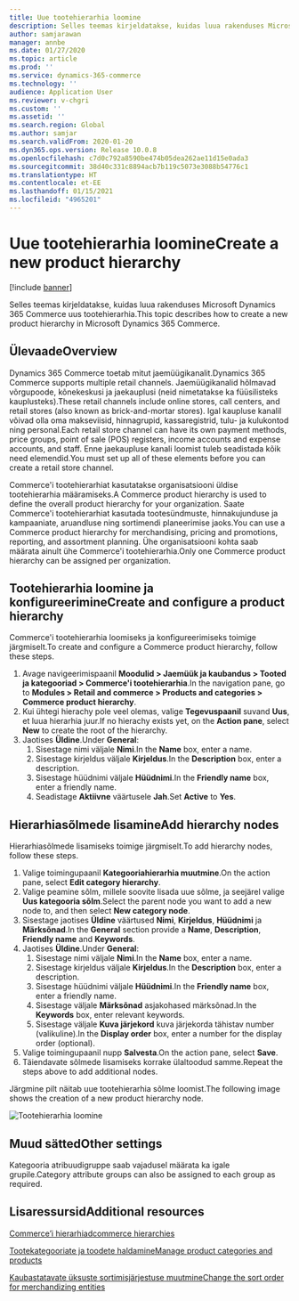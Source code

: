 ```yaml
---
title: Uue tootehierarhia loomine
description: Selles teemas kirjeldatakse, kuidas luua rakenduses Microsoft Dynamics 365 Commerce uus tootehierarhia.
author: samjarawan
manager: annbe
ms.date: 01/27/2020
ms.topic: article
ms.prod: ''
ms.service: dynamics-365-commerce
ms.technology: ''
audience: Application User
ms.reviewer: v-chgri
ms.custom: ''
ms.assetid: ''
ms.search.region: Global
ms.author: samjar
ms.search.validFrom: 2020-01-20
ms.dyn365.ops.version: Release 10.0.8
ms.openlocfilehash: c7d0c792a8590be474b05dea262ae11d15e0ada3
ms.sourcegitcommit: 38d40c331c8894acb7b119c5073e3088b54776c1
ms.translationtype: HT
ms.contentlocale: et-EE
ms.lasthandoff: 01/15/2021
ms.locfileid: "4965201"
---
```

# <a name="create-a-new-product-hierarchy"></a><span data-ttu-id="e3f6e-103">Uue tootehierarhia loomine</span><span class="sxs-lookup"><span data-stu-id="e3f6e-103">Create a new product hierarchy</span></span>


[!include [banner](includes/banner.md)]

<span data-ttu-id="e3f6e-104">Selles teemas kirjeldatakse, kuidas luua rakenduses Microsoft Dynamics 365 Commerce uus tootehierarhia.</span><span class="sxs-lookup"><span data-stu-id="e3f6e-104">This topic describes how to create a new product hierarchy in Microsoft Dynamics 365 Commerce.</span></span>

## <a name="overview"></a><span data-ttu-id="e3f6e-105">Ülevaade</span><span class="sxs-lookup"><span data-stu-id="e3f6e-105">Overview</span></span>

<span data-ttu-id="e3f6e-106">Dynamics 365 Commerce toetab mitut jaemüügikanalit.</span><span class="sxs-lookup"><span data-stu-id="e3f6e-106">Dynamics 365 Commerce supports multiple retail channels.</span></span> <span data-ttu-id="e3f6e-107">Jaemüügikanalid hõlmavad võrgupoode, kõnekeskusi ja jaekauplusi (neid nimetatakse ka füüsilisteks kauplusteks).</span><span class="sxs-lookup"><span data-stu-id="e3f6e-107">These retail channels include online stores, call centers, and retail stores (also known as brick-and-mortar stores).</span></span> <span data-ttu-id="e3f6e-108">Igal kaupluse kanalil võivad olla oma makseviisid, hinnagrupid, kassaregistrid, tulu- ja kulukontod ning personal.</span><span class="sxs-lookup"><span data-stu-id="e3f6e-108">Each retail store channel can have its own payment methods, price groups, point of sale (POS) registers, income accounts and expense accounts, and staff.</span></span> <span data-ttu-id="e3f6e-109">Enne jaekaupluse kanali loomist tuleb seadistada kõik need elemendid.</span><span class="sxs-lookup"><span data-stu-id="e3f6e-109">You must set up all of these elements before you can create a retail store channel.</span></span> 

<span data-ttu-id="e3f6e-110">Commerce'i tootehierarhiat kasutatakse organisatsiooni üldise tootehierarhia määramiseks.</span><span class="sxs-lookup"><span data-stu-id="e3f6e-110">A Commerce product hierarchy is used to define the overall product hierarchy for your organization.</span></span> <span data-ttu-id="e3f6e-111">Saate Commerce'i tootehierarhiat kasutada tootesündmuste, hinnakujunduse ja kampaaniate, aruandluse ning sortimendi planeerimise jaoks.</span><span class="sxs-lookup"><span data-stu-id="e3f6e-111">You can use a Commerce product hierarchy for merchandising, pricing and promotions, reporting, and assortment planning.</span></span> <span data-ttu-id="e3f6e-112">Ühe organisatsiooni kohta saab määrata ainult ühe Commerce'i tootehierarhia.</span><span class="sxs-lookup"><span data-stu-id="e3f6e-112">Only one Commerce product hierarchy can be assigned per organization.</span></span>

## <a name="create-and-configure-a-product-hierarchy"></a><span data-ttu-id="e3f6e-113">Tootehierarhia loomine ja konfigureerimine</span><span class="sxs-lookup"><span data-stu-id="e3f6e-113">Create and configure a product hierarchy</span></span>

<span data-ttu-id="e3f6e-114">Commerce'i tootehierarhia loomiseks ja konfigureerimiseks toimige järgmiselt.</span><span class="sxs-lookup"><span data-stu-id="e3f6e-114">To create and configure a Commerce product hierarchy, follow these steps.</span></span>

1. <span data-ttu-id="e3f6e-115">Avage navigeerimispaanil **Moodulid \> Jaemüük ja kaubandus \> Tooted ja kategooriad \> Commerce'i tootehierarhia**.</span><span class="sxs-lookup"><span data-stu-id="e3f6e-115">In the navigation pane, go to **Modules \> Retail and commerce \> Products and categories \> Commerce product hierarchy**.</span></span>
1. <span data-ttu-id="e3f6e-116">Kui ühtegi hierachy pole veel olemas, valige **Tegevuspaanil** suvand **Uus**, et luua hierarhia juur.</span><span class="sxs-lookup"><span data-stu-id="e3f6e-116">If no hierachy exists yet, on the **Action pane**, select **New** to create the root of the hierarchy.</span></span>
1. <span data-ttu-id="e3f6e-117">Jaotises **Üldine**.</span><span class="sxs-lookup"><span data-stu-id="e3f6e-117">Under **General**:</span></span>
    1. <span data-ttu-id="e3f6e-118">Sisestage nimi väljale **Nimi**.</span><span class="sxs-lookup"><span data-stu-id="e3f6e-118">In the **Name** box, enter a name.</span></span>
    1. <span data-ttu-id="e3f6e-119">Sisestage kirjeldus väljale **Kirjeldus**.</span><span class="sxs-lookup"><span data-stu-id="e3f6e-119">In the **Description** box, enter a description.</span></span>
    1. <span data-ttu-id="e3f6e-120">Sisestage hüüdnimi väljale **Hüüdnimi**.</span><span class="sxs-lookup"><span data-stu-id="e3f6e-120">In the **Friendly name** box, enter a friendly name.</span></span>
    1. <span data-ttu-id="e3f6e-121">Seadistage **Aktiivne** väärtusele **Jah**.</span><span class="sxs-lookup"><span data-stu-id="e3f6e-121">Set **Active** to **Yes**.</span></span>

## <a name="add-hierarchy-nodes"></a><span data-ttu-id="e3f6e-122">Hierarhiasõlmede lisamine</span><span class="sxs-lookup"><span data-stu-id="e3f6e-122">Add hierarchy nodes</span></span>

<span data-ttu-id="e3f6e-123">Hierarhiasõlmede lisamiseks toimige järgmiselt.</span><span class="sxs-lookup"><span data-stu-id="e3f6e-123">To add hierarchy nodes, follow these steps.</span></span>

1. <span data-ttu-id="e3f6e-124">Valige toimingupaanil **Kategooriahierarhia muutmine**.</span><span class="sxs-lookup"><span data-stu-id="e3f6e-124">On the action pane, select **Edit category hierarchy**.</span></span>
1. <span data-ttu-id="e3f6e-125">Valige peamine sõlm, millele soovite lisada uue sõlme, ja seejärel valige **Uus kategooria sõlm**.</span><span class="sxs-lookup"><span data-stu-id="e3f6e-125">Select the parent node you want to add a new node to, and then select **New category node**.</span></span>
1. <span data-ttu-id="e3f6e-126">Sisestage jaotises **Üldine** väärtused **Nimi**, **Kirjeldus**, **Hüüdnimi** ja **Märksõnad**.</span><span class="sxs-lookup"><span data-stu-id="e3f6e-126">In the **General** section provide a **Name**, **Description**, **Friendly name** and **Keywords**.</span></span>
1. <span data-ttu-id="e3f6e-127">Jaotises **Üldine**.</span><span class="sxs-lookup"><span data-stu-id="e3f6e-127">Under **General**:</span></span>
    1. <span data-ttu-id="e3f6e-128">Sisestage nimi väljale **Nimi**.</span><span class="sxs-lookup"><span data-stu-id="e3f6e-128">In the **Name** box, enter a name.</span></span>
    1. <span data-ttu-id="e3f6e-129">Sisestage kirjeldus väljale **Kirjeldus**.</span><span class="sxs-lookup"><span data-stu-id="e3f6e-129">In the **Description** box, enter a description.</span></span>
    1. <span data-ttu-id="e3f6e-130">Sisestage hüüdnimi väljale **Hüüdnimi**.</span><span class="sxs-lookup"><span data-stu-id="e3f6e-130">In the **Friendly name** box, enter a friendly name.</span></span>
    1. <span data-ttu-id="e3f6e-131">Sisestage väljale **Märksõnad** asjakohased märksõnad.</span><span class="sxs-lookup"><span data-stu-id="e3f6e-131">In the **Keywords** box, enter relevant keywords.</span></span>
    1. <span data-ttu-id="e3f6e-132">Sisestage väljale **Kuva järjekord** kuva järjekorda tähistav number (valikuline).</span><span class="sxs-lookup"><span data-stu-id="e3f6e-132">In the **Display order** box, enter a number for the display order (optional).</span></span>
1. <span data-ttu-id="e3f6e-133">Valige toimingupaanil nupp **Salvesta**.</span><span class="sxs-lookup"><span data-stu-id="e3f6e-133">On the action pane, select **Save**.</span></span>
1. <span data-ttu-id="e3f6e-134">Täiendavate sõlmede lisamiseks korrake ülaltoodud samme.</span><span class="sxs-lookup"><span data-stu-id="e3f6e-134">Repeat the steps above to add additional nodes.</span></span>

<span data-ttu-id="e3f6e-135">Järgmine pilt näitab uue tootehierarhia sõlme loomist.</span><span class="sxs-lookup"><span data-stu-id="e3f6e-135">The following image shows the creation of a new product hierarchy node.</span></span>

![Tootehierarhia loomine](media/create-product-hierarchy.png)

## <a name="other-settings"></a><span data-ttu-id="e3f6e-137">Muud sätted</span><span class="sxs-lookup"><span data-stu-id="e3f6e-137">Other settings</span></span>

<span data-ttu-id="e3f6e-138">Kategooria atribuudigruppe saab vajadusel määrata ka igale grupile.</span><span class="sxs-lookup"><span data-stu-id="e3f6e-138">Category attribute groups can also be assigned to each group as required.</span></span>  

## <a name="additional-resources"></a><span data-ttu-id="e3f6e-139">Lisaressursid</span><span class="sxs-lookup"><span data-stu-id="e3f6e-139">Additional resources</span></span>

[<span data-ttu-id="e3f6e-140">Commerce’i hierarhiad</span><span class="sxs-lookup"><span data-stu-id="e3f6e-140">commerce hierarchies</span></span>](retail-hierarchies.md)

[<span data-ttu-id="e3f6e-141">Tootekategooriate ja toodete haldamine</span><span class="sxs-lookup"><span data-stu-id="e3f6e-141">Manage product categories and products </span></span>](category-management-product-creation.md)

[<span data-ttu-id="e3f6e-142">Kaubastatavate üksuste sortimisjärjestuse muutmine</span><span class="sxs-lookup"><span data-stu-id="e3f6e-142">Change the sort order for merchandizing entities</span></span>](custom-order-categories-nav-retail-prod-hierarchy.md)
